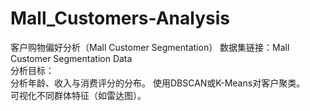 # Mall_Customers-Analysis
客户购物偏好分析（Mall Customer Segmentation） 
数据集链接：Mall Customer Segmentation Data  
分析目标：  
分析年龄、收入与消费评分的分布。 
使用DBSCAN或K-Means对客户聚类。  
可视化不同群体特征（如雷达图）。
